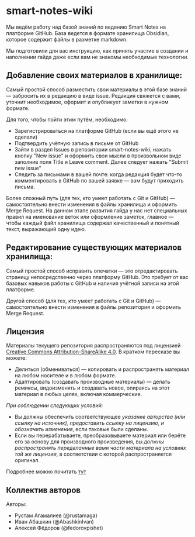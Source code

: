 # smart-notes-wiki

Мы ведём работу над базой знаний по ведению Smart Notes на платформе GitHub. База ведется в формате хранилища Obsidian, которое содержит файлы в разметке markdown. 

Мы подготовили для вас инструкцию, как принять участие в создании и наполнении гайда даже если вам не знакомы необходимые технологии.

## Добавление своих материалов в хранилище:

Самый простой способ разместить свои материалы в этой базе знаний — забросить их в редакцию в виде issue. Редакция свяжется с вами, уточнит необходимое, оформит и опубликует заметки в нужном формате.

Для того, чтобы пойти этим путём, необходимо:

- Зарегистрироваться на платформе GitHub (если вы ещё этого не сделали)
- Подтвердить учётную запись в письме от GitHub
- Зайти в раздел Issues в репозитории smart-notes-wiki, нажать кнопку "New issue" и оформить свои мысли в произвольном виде заполнив поля Title и Leave comment. Далее следует нажать "Submit new issue"
- Следить за письмами в вашей почте: когда редакция будет что-то комментировать в GitHub по вашей заявке — вам будут приходить письма.

Более сложный путь (для тех, кто умеет работать с Git и GitHub) — самостоятельно внести изменения в файлы хранилища и оформить Merge Request. На данном этапе развития гайда у нас нет специальных правил на именование веток или оформление заметок, главное — чтобы каждый файл хранилища содержал качественный и понятный текст, выражающий одну идею.

## Редактирование существующих материалов хранилища:

Самый простой способ исправить опечатки — это отредактировать страницу непосредственно через платформу GitHub. Это требует от вас базовых навыков работы с GitHub и наличия учётной записи на этой платформе.

Другой способ (для тех, кто умеет работать с Git и GitHub) — самостоятельно внести изменения в файлы репозитория и оформить Merge Request. 


## Лицензия

Материалы текущего репозитория распространяются под лицензией [Creative Commons Attribution-ShareAlike 4.0](LICENSE.md). В кратком пересказе вы можете:

- Делиться (обмениваться) — копировать и распространять материал на любом носителе и в любом формате.
- Адаптировать (создавать производные материалы) — делать ремиксы, видоизменять и создавать новое, опираясь на этот материал в любых целях, включая коммерческие.

*При соблюдении следующих условий:*

- Вы должны обеспечить соответствующее *указание авторства (или ссылку на источник), предоставить ссылку на лицензию, и обозначить изменения*, если таковые были сделаны.
- Если вы перерабатываете, преобразовываете материал или берёте его за основу для производного произведения, вы *должны распространять переделанные вами части материала на условиях той же лицензии*, в соответствии с которой распространяется оригинал.

Подробнее можно почитать [тут](https://ru.wikipedia.org/wiki/%D0%9B%D0%B8%D1%86%D0%B5%D0%BD%D0%B7%D0%B8%D0%B8_%D0%B8_%D0%B8%D0%BD%D1%81%D1%82%D1%80%D1%83%D0%BC%D0%B5%D0%BD%D1%82%D1%8B_Creative_Commons)

## Коллектив авторов

Авторы:

- Рустам Агамалиев (@rustamaga)
- Иван Абашкин (@AbashkinIvan) 
- Алексей Фёдоров (@fedorovpishet)

